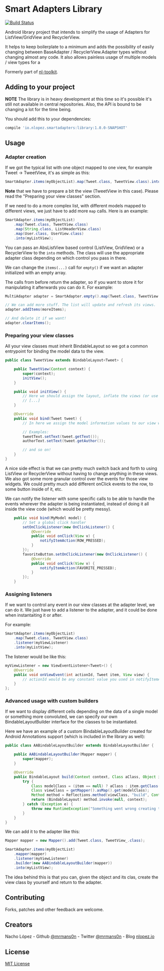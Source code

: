 Smart Adapters Library
======================

[![Build Status](https://travis-ci.org/mrmans0n/smart-adapters.svg?branch=master)](https://travis-ci.org/mrmans0n/smart-adapters)

Android library project that intends to simplify the usage of Adapters for ListView/GridView and RecyclerView.

It helps to keep boilerplate to a minimum and adds the possibility of easily changing between BaseAdapter / RecyclerView.Adapter types without changing almost any code. It also allows painless usage of multiple models / view types for a

Formerly part of [nl-toolkit](https://github.com/mrmans0n/nl-toolkit).

Adding to your project
----------------------

**NOTE** The library is in heavy development at this time so it's possible it's still not available in central repositories. Also, the API is bound to be changing a lot for the time being.

You should add this to your dependencies:

```groovy
compile 'io.nlopez.smartadapters:library:1.0.0-SNAPSHOT'
```

Usage
-----

### Adapter creation

If we got the typical list with one object mapped to one view, for example Tweet -> TweetView, it's as simple as this:

```java
SmartAdapter.items(myObjectList).map(Tweet.class, TweetView.class).into(myListView);
```

**Note** that we have to prepare a bit the view (TweetView in this case). Please read the "Preparing your view classes" section.

If we need to do a more complex list, with different models mapped to different views, we just have to add more `map` calls. Here is an example:

```java
SmartAdapter.items(myObjectList)
    .map(Tweet.class, TweetView.class)
    .map(String.class, ListHeaderView.class)
    .map(User.class, UserView.class)
    .into(myListView);
```

You can pass an AbsListView based control (ListView, GridView) or a RecyclerView to the `into` methods. The class will use the appropriate adapter class depending on which control you pass in there.

We can change the `items(...)` call for `empty()` if we want an adapter initialized with an empty array.

The calls from before return the adapter, so if you want to store it for manipulating it afterwards you can do it. For example:

```java
MultiAdapter adapter = SmartAdapter.empty().map(Tweet.class, TweetView.class).into(myListView);

// We can add more stuff. The list will update and refresh its views.
adapter.addItems(moreItems);

// And delete it if we want!
adapter.clearItems();
```

### Preparing your view classes

All your view classes must inherit BindableLayout<YourModelClass> so we got a common entrypoint for binding the model data to the view.

```java
public class TweetView extends BindableLayout<Tweet> {

    public TweetView(Context context) {
        super(context);
        initView();
    }

    public void initView() {
        // Here we should assign the layout, inflate the views (or use butterknife or something similar), etc.
        // [...]
    }

    @Override
    public void bind(Tweet tweet) {
        // In here we assign the model information values to our view widgets

        // Examples:
        tweetText.setText(tweet.getText());
        authorText.setText(tweet.getAuthor());

        // and so on!
    }
}
```

A nice side effect is that we can pretty much switch back and forth to using ListView or RecyclerView without having to change anything in these views. We also got some more granular control over the events for those view widgets. We could pretty much add different onClick events to the row, to some button inside of it, etc.

We can notify the listener with some specific calls to be able to handle the events wherever the adapter is being instantiated, instead of doing it all inside the view code (which would be pretty messy).

```java
    public void bind(MyModel model) {
        // Set a global click handler
        setOnClickListener(new OnClickListener() {
            @Override
            public void onClick(View v) {
                notifyItemAction(ROW_PRESSED);
            }
        });
        favoriteButton.setOnClickListener(new OnClickListener() {
            @Override
            public void onClick(View v) {
                notifyItemAction(FAVORITE_PRESSED);
            }
        });
    }
```

### Assigning listeners

If we want to control any event in our view classes at the adapter level, we can do it. We just have to add a listener to the adapter, and it could be done when instantaiting it or after.

For example:

```java
SmartAdapter.items(myObjectList)
    .map(Tweet.class, TweetView.class)
    .listener(myViewListener)
    .into(myListView);
```

The listener would be like this:

```java
myViewListener = new ViewEventListener<Tweet>() {
    @Override
    public void onViewEvent(int actionId, Tweet item, View view) {
        // actionId would be any constant value you used in notifyItemAction.
    }
};
```

### Advanced usage with custom builders

If we want to display different cells depending on the data of a single model or something more convoluted, we can specify our own BindableLayoutBuilder interface for the classes to be instantiated.

Here we have an example of a custom BindableLayoutBuilder created for Android Annotations support (which is included in the library as well):

```java
public class AABindableLayoutBuilder extends BindableLayoutBuilder {

    public AABindableLayoutBuilder(Mapper mapper) {
        super(mapper);
    }

    @Override
    public BindableLayout build(Context context, Class aClass, Object item) {
        try {
            Class modelClass = (item == null) ? aClass : item.getClass();
            Class viewClass = getMapper().asMap().get(modelClass);
            Method method = Reflections.method(viewClass, "build", Context.class);
            return (BindableLayout) method.invoke(null, context);
        } catch (Exception e) {
            throw new RuntimeException("Something went wrong creating the views", e);
        }
    }
}

```

We can add it to the adapter like this:

```java
Mapper mapper = new Mapper().add(Tweet.class, TweetView_.class);

SmartAdapter.items(myObjectList)
    .mapper(mapper)
    .listener(myViewListener)
    .builder(new AABindableLayoutBuilder(mapper))
    .into(myListView);
```

The idea behind this is that you can, given the object and its clas, create the view class by yourself and return to the adapter.

Contributing
------------
Forks, patches and other feedback are welcome.

Creators
--------

Nacho López - Github [@mrmans0n](https://github.com/mrmans0n) - Twitter [@mrmans0n](https://twitter.com/mrmans0n) - Blog [nlopez.io](http://nlopez.io)

License
-------

[MIT License](LICENSE)
